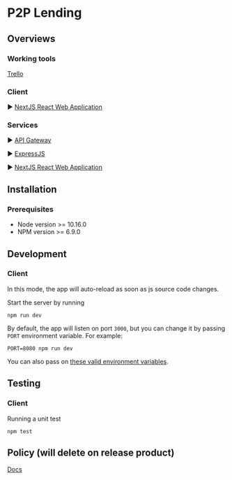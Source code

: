 # P2P Lending 
## Overviews
### Working tools
[Trello](https://trello.com/b/Gh5JlevH/p2p-lending)
### Client
 :arrow_forward: [NextJS React Web Application](https://github.com/Skydddoogg/soa2019_group2/tree/master/client/app)
### Services
 :arrow_forward: [API Gateway](https://github.com/Skydddoogg/soa2019_group2/tree/master/client/app)
 
 :arrow_forward: [ExpressJS](https://github.com/Skydddoogg/soa2019_group2/tree/master/client/app)
 
 :arrow_forward: [NextJS React Web Application](https://github.com/Skydddoogg/soa2019_group2/tree/master/client/app)
 
## Installation
### Prerequisites
- Node version >= 10.16.0
- NPM version >= 6.9.0
## Development
### Client
In this mode, the app will auto-reload as soon as js source code changes.

Start the server by running
```
npm run dev
```
By default, the app will listen on port `3000`, but you can change it by passing `PORT` environment variable.
For example:
```
PORT=8080 npm run dev
```
You can also pass on [these valid environment variables](#environment-variables).

## Testing
### Client
Running a unit test
```
npm test
```

## Policy (will delete on release product)
[Docs](https://docs.google.com/document/d/1DgktiTcW_2L4rL1eAIQYDKzCAN39PgjgkbzYx06k62s/edit)
